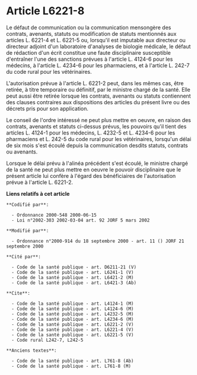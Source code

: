 # Article L6221-8

Le défaut de communication ou la communication mensongère des contrats, avenants, statuts ou modification de statuts
mentionnés aux articles L. 6221-4 et L. 6221-5 ou, lorsqu'il est imputable aux directeur ou directeur adjoint d'un
laboratoire d'analyses de biologie médicale, le défaut de rédaction d'un écrit constitue une faute disciplinaire susceptible
d'entraîner l'une des sanctions prévues à l'article L. 4124-6 pour les médecins, à l'article L. 4234-6 pour les pharmaciens,
et à l'article L. 242-7 du code rural pour les vétérinaires.

L'autorisation prévue à l'article L. 6221-2 peut, dans les mêmes cas, être retirée, à titre temporaire ou définitif, par le
ministre chargé de la santé. Elle peut aussi être retirée lorsque les contrats, avenants ou statuts contiennent des clauses
contraires aux dispositions des articles du présent livre ou des décrets pris pour son application.

Le conseil de l'ordre intéressé ne peut plus mettre en oeuvre, en raison des contrats, avenants et statuts ci-dessus prévus,
les pouvoirs qu'il tient des articles L. 4124-1 pour les médecins, L. 4232-5 et L. 4234-6 pour les pharmaciens et L. 242-5 du
code rural pour les vétérinaires, lorsqu'un délai de six mois s'est écoulé depuis la communication desdits statuts, contrats
ou avenants.

Lorsque le délai prévu à l'alinéa précédent s'est écoulé, le ministre chargé de la santé ne peut plus mettre en oeuvre le
pouvoir disciplinaire que le présent article lui confère à l'égard des bénéficiaires de l'autorisation prévue à l'article L.
6221-2.

**Liens relatifs à cet article**

	**Codifié par**:

	  - Ordonnance 2000-548 2000-06-15
	  - Loi n°2002-303 2002-03-04 art. 92 JORF 5 mars 2002

	**Modifié par**:

	  - Ordonnance n°2000-914 du 18 septembre 2000 - art. 11 () JORF 21 septembre 2000

	**Cité par**:

	  - Code de la santé publique - art. D6211-21 (V)
	  - Code de la santé publique - art. L6241-1 (V)
	  - Code de la santé publique - art. L6421-2 (M)
	  - Code de la santé publique - art. L6421-3 (Ab)

	**Cite**:

	  - Code de la santé publique - art. L4124-1 (M)
	  - Code de la santé publique - art. L4124-6 (M)
	  - Code de la santé publique - art. L4232-5 (M)
	  - Code de la santé publique - art. L4234-6 (M)
	  - Code de la santé publique - art. L6221-2 (V)
	  - Code de la santé publique - art. L6221-4 (V)
	  - Code de la santé publique - art. L6221-5 (V)
	  - Code rural L242-7, L242-5

	**Anciens textes**:

	  - Code de la santé publique - art. L761-8 (Ab)
	  - Code de la santé publique - art. L761-8 (M)

